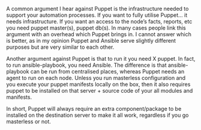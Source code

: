 A common argument I hear against Puppet is the infrastructure needed to support your automation processes. If you want to fully utilise Puppet… it needs infrastructure. If you want an access to the node’s facts, reports, etc you need puppet master(s), puppet db(s). In many cases people link this argument with an overhead which Puppet brings in. I cannot answer which is better, as in my opinion Puppet and Ansible serve slightly different purposes but are very similar to each other.

Another argument against Puppet is that to run it you need X puppet. In fact, to run ansible-playbook, you need Ansible. The difference is that ansible-playbook can be run from centralised places, whereas Puppet needs an agent to run on each node. Unless you run masterless configuration and you execute your puppet manifests locally on the box, then it also requires puppet to be installed on that server + source code of your all modules and manifests.

In short, Puppet will always require an extra component/package to be installed on the destination server to make it all work, regardless if you go masterless or not.
